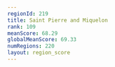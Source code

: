 ```yaml
---
regionId: 219
title: Saint Pierre and Miquelon
rank: 109
meanScore: 68.29
globalMeanScore: 69.33
numRegions: 220
layout: region_score
---
```

